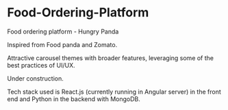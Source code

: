 # Food-Ordering-Platform

Food ordering platform - Hungry Panda

Inspired from Food panda and Zomato. 

Attractive carousel themes with broader features, leveraging some of the best practices of UI/UX. 

Under construction. 

Tech stack used is React.js (currently running in Angular server) in the front end and Python in the backend with MongoDB.
